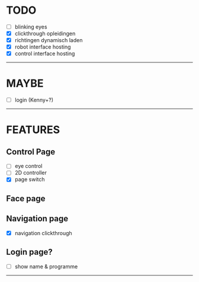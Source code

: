 # TODO
- [ ] blinking eyes
- [X] clickthrough opleidingen
- [X] richtingen dynamisch laden
- [X] robot interface hosting
- [X] control interface hosting
---
# MAYBE
- [ ] login (Kenny+?)
---
# FEATURES
## Control Page
- [ ] eye control
- [ ] 2D controller
- [X] page switch
## Face page
## Navigation page
- [X] navigation clickthrough
## Login page?
- [ ] show name & programme
---